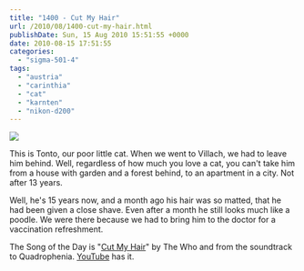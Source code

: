 ```yaml
---
title: "1400 - Cut My Hair"
url: /2010/08/1400-cut-my-hair.html
publishDate: Sun, 15 Aug 2010 15:51:55 +0000
date: 2010-08-15 17:51:55
categories: 
  - "sigma-501-4"
tags: 
  - "austria"
  - "carinthia"
  - "cat"
  - "karnten"
  - "nikon-d200"
---
```

<a target="_blank" href="https://d25zfm9zpd7gm5.cloudfront.net/1200x1200/2010/20100814_104959_ps.jpg"><img src="https://d25zfm9zpd7gm5.cloudfront.net/0600x0600/2010/20100814_104959_ps.jpg" /></a>

This is Tonto, our poor little cat. When we went to Villach, we had to leave him behind. Well, regardless of how much you love a cat, you can't take him from a house with garden and a forest behind, to an apartment in a city. Not after 13 years.

Well, he's 15 years now, and a month ago his hair was so matted, that he had been given a close shave. Even after a month he still looks much like a poodle. We were there because we had to bring him to the doctor for a vaccination refreshment.

 The Song of the Day is "<a target="_blank" href="http://www.lyricsmode.com/lyrics/w/who/cut_my_hair.html">Cut My Hair</a>" by The Who and from the soundtrack to Quadrophenia. <a target="_blank" href="http://www.youtube.com/watch?v=p_V4GLevv6w">YouTube</a> has it.

